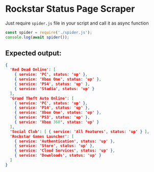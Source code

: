 # Rockstar Status Page Scraper
Just require ```spider.js``` file in your script and call it as async function
```javascript
const spider = require('./spider.js');
console.log(await spider());
```
## Expected output:
```json
{
  'Red Dead Online': [
    { service: 'PC', status: 'up' },
    { service: 'Xbox One', status: 'up' },
    { service: 'PS4', status: 'up' },
    { service: 'Stadia', status: 'up' }
  ],
  'Grand Theft Auto Online': [
    { service: 'PC', status: 'up' },
    { service: 'PS4', status: 'up' },
    { service: 'Xbox One', status: 'up' },
    { service: 'PS3', status: 'up' },
    { service: 'Xbox 360', status: 'up' }
  ],
  'Social Club': [ { service: 'All Features', status: 'up' } ],
  'Rockstar Games Launcher': [
    { service: 'Authentication', status: 'up' },
    { service: 'Store', status: 'up' },
    { service: 'Cloud Services', status: 'up' },
    { service: 'Downloads', status: 'up' }
  ]
}
```